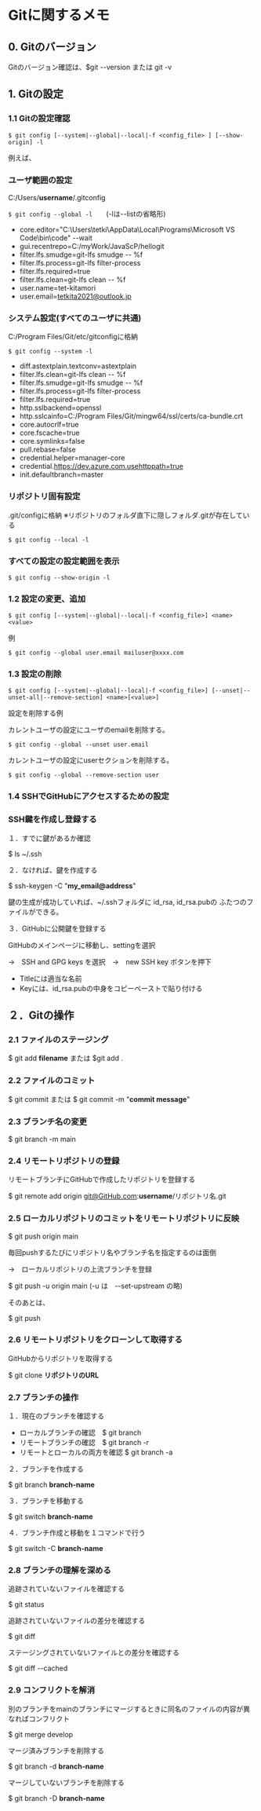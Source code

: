 # Gitに関するメモ
## 0. Gitのバージョン
Gitのバージョン確認は、$git --version または git -v
## 1. Gitの設定
### 1.1 Gitの設定確認

`$ git config [--system|--global|--local|-f <config_file> ] [--show-origin] -l`

  例えば、

### ユーザ範囲の設定

C:/Users/**username**/.gitconfig

`$ git config --global -l`　　(-lは--listの省略形)

- core.editor="C:\Users\tetki\AppData\Local\Programs\Microsoft VS Code\bin\code" --wait
- gui.recentrepo=C:/myWork/JavaScP/hellogit
- filter.lfs.smudge=git-lfs smudge -- %f
- filter.lfs.process=git-lfs filter-process
- filter.lfs.required=true
- filter.lfs.clean=git-lfs clean -- %f
- user.name=tet-kitamori
- user.email=tetkita2021@outlook.jp



### システム設定(すべてのユーザに共通)

C:/Program Files/Git/etc/gitconfigに格納

`$ git config --system -l`

- diff.astextplain.textconv=astextplain
- filter.lfs.clean=git-lfs clean -- %f
- filter.lfs.smudge=git-lfs smudge -- %f
- filter.lfs.process=git-lfs filter-process
- filter.lfs.required=true
- http.sslbackend=openssl
- http.sslcainfo=C:/Program Files/Git/mingw64/ssl/certs/ca-bundle.crt
- core.autocrlf=true
- core.fscache=true
- core.symlinks=false
- pull.rebase=false
- credential.helper=manager-core
- credential.https://dev.azure.com.usehttppath=true
- init.defaultbranch=master

### リポジトリ固有設定

.git/configに格納 ※リポジトリのフォルダ直下に隠しフォルダ.gitが存在している

`$ git config --local -l`

### すべての設定の設定範囲を表示

`$ git config --show-origin -l`

### 1.2 設定の変更、追加

`$ git config [--system|--global|--local|-f <config_file>] <name> <value>`

例

`$ git config --global user.email mailuser@xxxx.com`

### 1.3 設定の削除

`$ git config [--system|--global|--local|-f <config_file>] [--unset|--unset-all|--remove-section] <name>[<value>]`

設定を削除する例

カレントユーザの設定にユーザのemailを削除する。

`$ git config --global --unset user.email`

カレントユーザの設定にuserセクションを削除する。

`$ git config --global --remove-section user`

### 1.4 SSHでGitHubにアクセスするための設定

### SSH鍵を作成し登録する

１．すでに鍵があるか確認

$ ls ~/.ssh

２．なければ、鍵を作成する

$ ssh-keygen -C "**my_email@address**"

鍵の生成が成功していれば、~/.sshフォルダに id_rsa, id_rsa.pubの
ふたつのファイルができる。

３．GitHubに公開鍵を登録する

GitHubのメインページに移動し、settingを選択

→　SSH and GPG keys を選択　→　new SSH key ボタンを押下

- Titleには適当な名前
- Keyには、id_rsa.pubの中身をコピーペーストで貼り付ける

## ２．Gitの操作

### 2.1 ファイルのステージング

$ git add **filename** または $git add .

### 2.2 ファイルのコミット

$ git commit または $ git commit -m "**commit message**"

### 2.3 ブランチ名の変更

$ git branch -m main

### 2.4 リモートリポジトリの登録

リモートブランチにGitHubで作成したリポジトリを登録する

$ git remote add origin git@GitHub.com:**username**/リポジトリ名.git

### 2.5 ローカルリポジトリのコミットをリモートリポジトリに反映

$ git push origin main

毎回pushするたびにリポジトリ名やブランチ名を指定するのは面倒

→　ローカルリポジトリの上流ブランチを登録

$ git push -u origin main  (-u は　--set-upstream の略)

そのあとは、

$ git push

### 2.6 リモートリポジトリをクローンして取得する

GitHubからリポジトリを取得する

$ git clone **リポジトリのURL**

### 2.7 ブランチの操作

１．現在のブランチを確認する

- ローカルブランチの確認　$ git branch
- リモートブランチの確認　$ git branch -r
- リモートとローカルの両方を確認 $ git branch -a

２．ブランチを作成する

$ git branch **branch-name**

３．ブランチを移動する

$ git switch **branch-name**

４．ブランチ作成と移動を１コマンドで行う

$ git switch -C **branch-name**

### 2.8 ブランチの理解を深める

追跡されていないファイルを確認する

$ git status

追跡されていないファイルの差分を確認する

$ git diff 

ステージングされていないファイルとの差分を確認する

$ git diff --cached

### 2.9 コンフリクトを解消

別のブランチをmainのブランチにマージするときに同名のファイルの内容が異なればコンフリクト

$ git merge develop

マージ済みブランチを削除する

$ git branch -d **branch-name**

マージしていないブランチを削除する

$ git branch -D **branch-name**


